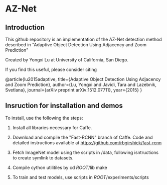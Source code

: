 # AZ-Net

## Introduction
This github repository is an implementation of the AZ-Net detection method described in 
"Adaptive Object Detection Using Adjacency and Zoom Prediction" 

Created by Yongxi Lu at University of California, San Diego.

If you find this useful, please consider citing

  @article{lu2015adaptive,
      title={Adaptive Object Detection Using Adjacency and Zoom Prediction},
      author={Lu, Yongxi and Javidi, Tara and Lazebnik, Svetlana},
      journal={arXiv preprint arXiv:1512.07711},
      year={2015}
    }

## Insruction for installation and demos

To install, use the following the steps:

1. Install all libraries necessary for Caffe. 

2. Download and compile the "Fast-RCNN" branch of Caffe. Code and detailed instructions available at https://github.com/rbgirshick/fast-rcnn

3. Fetch ImageNet model using the scripts in /data, following isntructions to create symlink to datasets.

4. Compile cython utilitiles by
cd $ROOT$/lib
make

5. To train and test models, use scripts in $ROOT$/experiments/scripts
